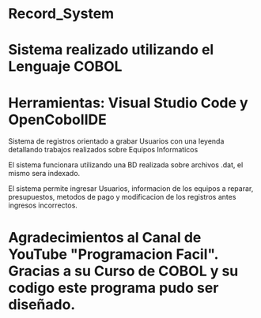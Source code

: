 # Record_System
# Sistema realizado utilizando el Lenguaje COBOL

# Herramientas: Visual Studio Code y OpenCobolIDE

Sistema de registros orientado a grabar Usuarios con una leyenda detallando trabajos realizados sobre Equipos Informaticos

El sistema funcionara utilizando una BD realizada sobre archivos .dat, el mismo sera indexado.

El sistema permite ingresar Usuarios, informacion de los equipos a reparar, presupuestos, metodos de pago y modificacion de los registros antes ingresos incorrectos.

# Agradecimientos al Canal de YouTube "Programacion Facil". Gracias a su Curso de COBOL y su codigo este programa pudo ser diseñado.